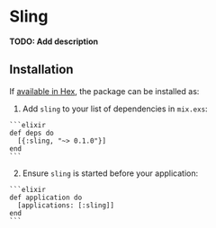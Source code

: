 # Sling

**TODO: Add description**

## Installation

If [available in Hex](https://hex.pm/docs/publish), the package can be installed as:

  1. Add `sling` to your list of dependencies in `mix.exs`:

    ```elixir
    def deps do
      [{:sling, "~> 0.1.0"}]
    end
    ```

  2. Ensure `sling` is started before your application:

    ```elixir
    def application do
      [applications: [:sling]]
    end
    ```


